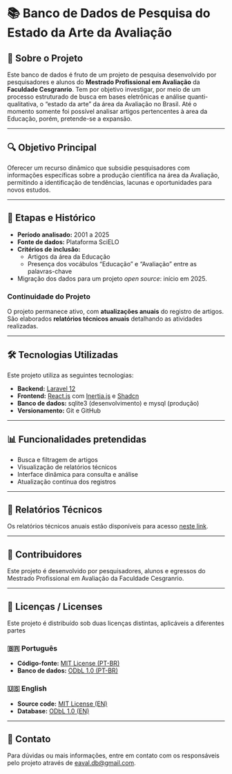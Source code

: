 # 📚 Banco de Dados de Pesquisa do Estado da Arte da Avaliação

## 🎯 Sobre o Projeto

Este banco de dados é fruto de um projeto de pesquisa desenvolvido por pesquisadores e alunos do **Mestrado Profissional em Avaliação** da **Faculdade Cesgranrio**. Tem por objetivo investigar, por meio de um processo estruturado de busca em bases eletrônicas e análise quanti-qualitativa, o “estado da arte” da área da Avaliação no Brasil. Até o momento somente foi possível analisar artigos pertencentes à area da Educação, porém, pretende-se a expansão.

---

## 🔍 Objetivo Principal

Oferecer um recurso dinâmico que subsidie pesquisadores com informações específicas sobre a produção científica na área da Avaliação, permitindo a identificação de tendências, lacunas e oportunidades para novos estudos.

---

## 📅 Etapas e Histórico

- **Período analisado:** 2001 a 2025
- **Fonte de dados:** Plataforma SciELO
- **Critérios de inclusão:**
  - Artigos da área da Educação
  - Presença dos vocábulos “Educação” e “Avaliação” entre as palavras-chave
- Migração dos dados para um projeto *open source*: início em 2025.

### Continuidade do Projeto

O projeto permanece ativo, com **atualizações anuais** do registro de artigos. São elaborados **relatórios técnicos anuais** detalhando as atividades realizadas.

---

## 🛠️ Tecnologias Utilizadas

Este projeto utiliza as seguintes tecnologias:

- **Backend:** [Laravel 12](https://laravel.com/)
- **Frontend:** [React.js](https://react.dev/) com [Inertia.js](https://inertiajs.com/) e [Shadcn](https://ui.shadcn.com/)
- **Banco de dados:** sqlite3 (desenvolvimento) e mysql (produção)
- **Versionamento:** Git e GitHub

---

## 📊 Funcionalidades pretendidas

- Busca e filtragem de artigos
- Visualização de relatórios técnicos
- Interface dinâmica para consulta e análise
- Atualização contínua dos registros

---

## 📄 Relatórios Técnicos

Os relatórios técnicos anuais estão disponíveis para acesso [neste link](storage/app/public/relatorios).

---

## 👥 Contribuidores

Este projeto é desenvolvido por pesquisadores, alunos e egressos do Mestrado Profissional em Avaliação da Faculdade Cesgranrio.

---

## 📝 Licenças / Licenses

Este projeto é distribuído sob duas licenças distintas, aplicáveis a diferentes partes

### 🇧🇷 Português

- **Código-fonte:** [MIT License (PT-BR)](LICENSE-MIT-pt_br.md)
- **Banco de dados:** [ODbL 1.0 (PT-BR)](LICENSE-ODbL-pt_br.md)

### 🇺🇸 English

- **Source code:** [MIT License (EN)](LICENSE-MIT-en.md)
- **Database:** [ODbL 1.0 (EN)](LICENSE-ODbL-en.md)

---

## 📧 Contato

Para dúvidas ou mais informações, entre em contato com os responsáveis pelo projeto através de eaval.db@gmail.com.
